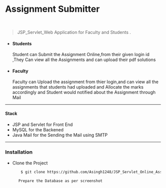 # Assignment Submitter

<div>
<br>
 
 >JSP_Servlet_Web Application for Faculty and Students .
   <ul>
   <li><h4>Students</h4></li> Student can Submit the Assignment Online,from their given login id ,They Can view all the Assignments and can upload their pdf solutions
   <li><h4>Faculty</h4></li>Faculty can Upload the assignment from thier login,and can view all the assignments that students 
 had uploaded and Allocate the marks accordingly and Student would notified about the Assignment
 through Mail
 </ul>
 
 -------------------------
 <h4>Stack </h4>
 <ul> 
 <li>JSP and Servlet for  Front End </li>
 <li>MySQL for the Backened </li>
 <li>Java Mail for the Sending the Mail using SMTP </li>
 </ul>
 </div>
 
 --------------------------------
 ### Installation
 
 * Clone the Project
 ```sh
        $ git clone https://github.com/Asingh1248/JSP_Servlet_Online_Assignment_Submission        
```
```sh
      Prepare the Database as per screenshot
````
  
 
 
 
